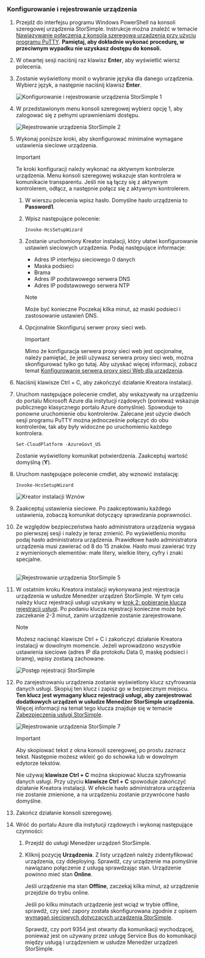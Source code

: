 <!--author=SharS last changed: 06/22/2016-->

### <a name="to-configure-and-register-the-device"></a>Konfigurowanie i rejestrowanie urządzenia
1. Przejdź do interfejsu programu Windows PowerShell na konsoli szeregowej urządzenia StorSimple. Instrukcje można znaleźć w temacie [Nawiązywanie połączenia z konsolą szeregową urządzenia przy użyciu programu PuTTY](../articles/storsimple/storsimple-8000-deployment-walkthrough-gov-u2.md#use-putty-to-connect-to-the-device-serial-console). **Pamiętaj, aby dokładnie wykonać procedurę, w przeciwnym wypadku nie uzyskasz dostępu do konsoli.**
2. W otwartej sesji naciśnij raz klawisz **Enter**, aby wyświetlić wiersz polecenia.
3. Zostanie wyświetlony monit o wybranie języka dla danego urządzenia. Wybierz język, a następnie naciśnij klawisz **Enter**.
   
    ![Konfigurowanie i rejestrowanie urządzenia StorSimple 1](./media/storsimple-configure-and-register-device-gov-u2/HCS_RegisterYourDevice1-gov-include.png)
4. W przedstawionym menu konsoli szeregowej wybierz opcję 1, aby zalogować się z pełnymi uprawnieniami dostępu.
   
    ![Rejestrowanie urządzenia StorSimple 2](./media/storsimple-configure-and-register-device-gov-u2/HCS_RegisterYourDevice2-gov-include.png)
5. Wykonaj poniższe kroki, aby skonfigurować minimalne wymagane ustawienia sieciowe urządzenia.
   
   > [!IMPORTANT]
   > Te kroki konfiguracji należy wykonać na aktywnym kontrolerze urządzenia. Menu konsoli szeregowej wskazuje stan kontrolera w komunikacie transparentu. Jeśli nie są łączy się z aktywnym kontrolerem, odłącz, a następnie połącz się z aktywnym kontrolerem.
   
   1. W wierszu polecenia wpisz hasło. Domyślne hasło urządzenia to **Password1**.
   2. Wpisz następujące polecenie:
      
        `Invoke-HcsSetupWizard`
   3. Zostanie uruchomiony Kreator instalacji, który ułatwi konfigurowanie ustawień sieciowych urządzenia. Podaj następujące informacje:
      
      * Adres IP interfejsu sieciowego 0 danych
      * Maska podsieci
      * Brama
      * Adres IP podstawowego serwera DNS
      * Adres IP podstawowego serwera NTP
      
      > [!NOTE]
      > Może być konieczne Poczekaj kilka minut, aż maski podsieci i zastosowanie ustawień DNS.
    
   4. Opcjonalnie Skonfiguruj serwer proxy sieci web.
      
      > [!IMPORTANT]
      > Mimo że konfiguracja serwera proxy sieci web jest opcjonalne, należy pamiętać, że jeśli używasz serwera proxy sieci web, można skonfigurować tylko go tutaj. Aby uzyskać więcej informacji, zobacz temat [Konfigurowanie serwera proxy sieci Web dla urządzenia](../articles/storsimple/storsimple-configure-web-proxy.md).
     
6. Naciśnij klawisze Ctrl + C, aby zakończyć działanie Kreatora instalacji.
8. Uruchom następujące polecenie cmdlet, aby wskazywały na urządzeniu do portalu Microsoft Azure dla instytucji rządowych (ponieważ wskazuje publicznego klasycznego portalu Azure domyślnie). Spowoduje to ponowne uruchomienie obu kontrolerów. Zalecane jest użycie dwóch sesji programu PuTTY można jednocześnie połączyć do obu kontrolerów, tak aby były widoczne po uruchomieniu każdego kontrolera.
   
    `Set-CloudPlatform -AzureGovt_US`
   
   Zostanie wyświetlony komunikat potwierdzenia. Zaakceptuj wartość domyślną (**Y**).
9. Uruchom następujące polecenie cmdlet, aby wznowić instalację:
   
    `Invoke-HcsSetupWizard`
   
    ![Kreator instalacji Wznów](./media/storsimple-configure-and-register-device-gov-u2/HCS_ResumeSetup-gov-include.png)
   
10. Zaakceptuj ustawienia sieciowe. Po zaakceptowaniu każdego ustawienia, zobaczą komunikat dotyczący sprawdzania poprawności.
11. Ze względów bezpieczeństwa hasło administratora urządzenia wygasa po pierwszej sesji i należy je teraz zmienić. Po wyświetleniu monitu podaj hasło administratora urządzenia. Prawidłowe hasło administratora urządzenia musi zawierać od 8 do 15 znaków. Hasło musi zawierać trzy z wymienionych elementów: małe litery, wielkie litery, cyfry i znaki specjalne.
    
    <br/>![Rejestrowanie urządzenia StorSimple 5](./media/storsimple-configure-and-register-device-gov-u2/HCS_RegisterYourDevice5_gov-include.png)
12. W ostatnim kroku Kreatora instalacji wykonywana jest rejestracja urządzenia w usłudze Menedżer urządzeń StorSimple. W tym celu należy klucz rejestracji usługi uzyskany w [krok 2: pobieranie klucza rejestracji usługi](../articles/storsimple/storsimple-8000-deployment-walkthrough-gov-u2.md#step-2-get-the-service-registration-key). Po podaniu klucza rejestracji konieczne może być zaczekanie 2-3 minut, zanim urządzenie zostanie zarejestrowane.
    
    > [!NOTE]
    > Możesz nacisnąć klawisze Ctrl + C i zakończyć działanie Kreatora instalacji w dowolnym momencie. Jeżeli wprowadzono wszystkie ustawienia sieciowe (adres IP dla protokołu Data 0, maskę podsieci i bramę), wpisy zostaną zachowane.
    
    ![Postęp rejestracji StorSimple](./media/storsimple-configure-and-register-device-gov-u2/HCS_RegistrationProgress-gov-include.png)
13. Po zarejestrowaniu urządzenia zostanie wyświetlony klucz szyfrowania danych usługi. Skopiuj ten klucz i zapisz go w bezpiecznym miejscu. **Ten klucz jest wymagany klucz rejestracji usługi, aby zarejestrować dodatkowych urządzeń w usłudze Menedżer StorSimple urządzenia.** Więcej informacji na temat tego klucza znajduje się w temacie [Zabezpieczenia usługi StorSimple](../articles/storsimple/storsimple-8000-security.md).
    
    ![Rejestrowanie urządzenia StorSimple 7](./media/storsimple-configure-and-register-device-gov-u2/HCS_RegisterYourDevice7_gov-include.png)
    > [!IMPORTANT]
    > Aby skopiować tekst z okna konsoli szeregowej, po prostu zaznacz tekst. Następnie możesz wkleić go do schowka lub w dowolnym edytorze tekstów.
    > 
    > Nie używaj **klawisze Ctrl + C** można skopiować klucza szyfrowania danych usługi. Przy użyciu **klawisze Ctrl + C** spowoduje zakończyć działanie Kreatora instalacji. W efekcie hasło administratora urządzenia nie zostanie zmienione, a na urządzeniu zostanie przywrócone hasło domyślne.
    
14. Zakończ działanie konsoli szeregowej.
15. Wróć do portalu Azure dla instytucji rządowych i wykonaj następujące czynności:
    
    1. Przejdź do usługi Menedżer urządzeń StorSimple.
    2. Kliknij pozycję **Urządzenia**. Z listy urządzeń należy zidentyfikować urządzenia, czy ddeploying. Sprawdź, czy urządzenie ma pomyślnie nawiązano połączenie z usługą sprawdzając stan. Urządzenie powinno mieć stan **Online**.
            
        Jeśli urządzenie ma stan **Offline**, zaczekaj kilka minut, aż urządzenie przejdzie do trybu online.
       
        Jeśli po kilku minutach urządzenie jest wciąż w trybie offline, sprawdź, czy sieć zapory została skonfigurowana zgodnie z opisem [wymagań sieciowych dotyczących urządzenia StorSimple](../articles/storsimple/storsimple-8000-system-requirements.md).
       
        Sprawdź, czy port 9354 jest otwarty dla komunikacji wychodzącej, ponieważ jest on używany przez usługę Service Bus do komunikacji między usługą i urządzeniem w usłudze Menedżer urządzeń StorSimple.

